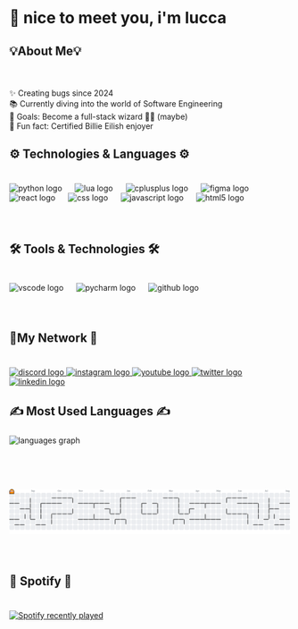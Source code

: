 <br clear="both">

<h1 align="left">👋 nice to meet you, i'm lucca</h1>

###

<h2 align="left">💡About Me💡</h2>

###

<br clear="both">

<p align="left">✨ Creating bugs since 2024  <br>📚 Currently diving into the world of Software Engineering<br>🎯 Goals: Become a full-stack wizard 🧙‍♂️ (maybe)  <br>🧊 Fun fact: Certified Billie Eilish enjoyer</p>

###

<h2 align="left">⚙️ Technologies & Languages ⚙️</h2>

###

<br clear="both">

<div align="left">
  <img src="https://cdn.jsdelivr.net/gh/devicons/devicon/icons/python/python-original.svg" height="50" alt="python logo"  />
  <img width="15" />
  <img src="https://cdn.jsdelivr.net/gh/devicons/devicon/icons/lua/lua-original.svg" height="50" alt="lua logo"  />
  <img width="15" />
  <img src="https://cdn.jsdelivr.net/gh/devicons/devicon/icons/cplusplus/cplusplus-original.svg" height="50" alt="cplusplus logo"  />
  <img width="15" />
  <img src="https://cdn.jsdelivr.net/gh/devicons/devicon/icons/figma/figma-original.svg" height="50" alt="figma logo"  />
  <img width="15" />
  <img src="https://cdn.jsdelivr.net/gh/devicons/devicon/icons/react/react-original.svg" height="50" alt="react logo"  />
  <img width="15" />
  <img src="https://cdn.jsdelivr.net/gh/devicons/devicon/icons/css3/css3-original.svg" height="50" alt="css logo"  />
  <img width="15" />
  <img src="https://cdn.jsdelivr.net/gh/devicons/devicon/icons/javascript/javascript-original.svg" height="50" alt="javascript logo"  />
  <img width="15" />
  <img src="https://cdn.jsdelivr.net/gh/devicons/devicon/icons/html5/html5-original.svg" height="50" alt="html5 logo"  />
</div>

###

<br clear="both">

<h2 align="left">🛠️ Tools & Technologies 🛠️</h2>

###

<br clear="both">

<div align="left">
  <img src="https://cdn.jsdelivr.net/gh/devicons/devicon/icons/vscode/vscode-original.svg" height="50" alt="vscode logo"  />
  <img width="15" />
  <img src="https://cdn.jsdelivr.net/gh/devicons/devicon/icons/pycharm/pycharm-original.svg" height="50" alt="pycharm logo"  />
  <img width="15" />
  <img src="https://cdn.jsdelivr.net/gh/devicons/devicon/icons/github/github-original.svg" height="50" alt="github logo"  />
</div>

###

<br clear="both">

<h2 align="left">💠My Network 💠</h2>

###

<br clear="both">

<div align="left">
  <a href="https://discord.gg/wwFv3gHAJN" target="_blank">
    <img src="https://raw.githubusercontent.com/maurodesouza/profile-readme-generator/master/src/assets/icons/social/discord/default.svg" width="65" height="50" alt="discord logo"  />
  </a>
  <a href="https://www.instagram.com/lugatriluga" target="_blank">
    <img src="https://raw.githubusercontent.com/maurodesouza/profile-readme-generator/master/src/assets/icons/social/instagram/default.svg" width="65" height="50" alt="instagram logo"  />
  </a>
  <a href="https://www.youtube.com/@LugaBeluga-i4u" target="_blank">
    <img src="https://raw.githubusercontent.com/maurodesouza/profile-readme-generator/master/src/assets/icons/social/youtube/default.svg" width="65" height="50" alt="youtube logo"  />
  </a>
  <a href="https://x.com/luk4_dev" target="_blank">
    <img src="https://raw.githubusercontent.com/maurodesouza/profile-readme-generator/master/src/assets/icons/social/twitter/default.svg" width="65" height="50" alt="twitter logo"  />
  </a>
  <a href="https://www.linkedin.com/in/lucca-locambo-003112378" target="_blank">
    <img src="https://raw.githubusercontent.com/maurodesouza/profile-readme-generator/master/src/assets/icons/social/linkedin/default.svg" width="65" height="50" alt="linkedin logo"  />
  </a>
</div>

###

<h2 align="left">✍️ Most Used Languages ✍️</h2>

###

<div align="left">
  <img src="https://github-readme-stats.vercel.app/api/top-langs?username=Lucca&locale=pt-br&hide_title=true&layout=compact&card_width=320&langs_count=6&theme=dracula&hide_border=true&order=2" height="150" alt="languages graph"  />
</div>

###

<br clear="both">

<h3 align="left"></h3>

###

<br clear="both">

<picture>
  <source media="(prefers-color-scheme: dark)" srcset="https://raw.githubusercontent.com/Luk4Dev/Luk4Dev/output/pacman-contribution-graph-dark.svg">
  <source media="(prefers-color-scheme: light)" srcset="https://raw.githubusercontent.com/Luk4Dev/Luk4Dev/output/pacman-contribution-graph.svg">
  <img alt="pacman contribution graph" src="https://raw.githubusercontent.com/Luk4Dev/Luk4Dev/output/pacman-contribution-graph.svg">
</picture>

###

<br clear="both">

<h2 align="left">🎵 Spotify 🎵</h2>

###

<br clear="both">

<div align="left">
  <a href="https://open.spotify.com/user/i1vhd7hmykxthbjxya2wwlmj9">
    <img src="https://spotify-recently-played-readme.vercel.app/api?user=i1vhd7hmykxthbjxya2wwlmj9&count=3&unique=true" alt="Spotify recently played"  />
  </a>
</div>

###
